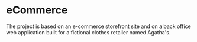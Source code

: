 # eCommerce

The project is based on an e-commerce storefront site and on a back office web application built for a fictional clothes retailer named Agatha's.
